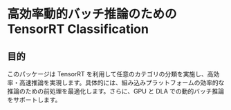 # 高効率動的バッチ推論のための TensorRT Classification

## 目的

このパッケージは TensorRT を利用して任意のカテゴリの分類を実施し、高効率・高速推論を実現します。具体的には、組み込みプラットフォームの効率的な推論のための前処理を最適化します。さらに、GPU と DLA での動的バッチ推論をサポートします。

